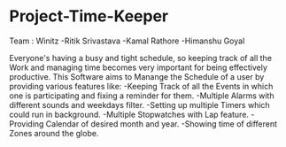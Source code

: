 # Project-Time-Keeper
Team : Winitz
-Ritik Srivastava
-Kamal Rathore
-Himanshu Goyal

Everyone's having a busy and tight schedule, so keeping track of all the Work and managing time becomes very important for being effectively productive.
This Software aims to Manange the Schedule of a user by providing various features like:
-Keeping Track of all the Events in which one is participating and fixing a reminder for them.
-Multiple Alarms with different sounds and weekdays filter.
-Setting up multiple Timers which could run in background.
-Multiple Stopwatches with Lap feature.
-Providing Calendar of desired month and year.
-Showing time of different Zones around the globe.
